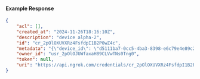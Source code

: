 <!-- Code generated for API Clients. DO NOT EDIT. -->

#### Example Response

```json
{
	"acl": [],
	"created_at": "2024-11-26T18:16:10Z",
	"description": "device alpha-2",
	"id": "cr_2pOlOXUVXRz4FsfdpI1B2P0wZ4c",
	"metadata": "{\"device_id\": \"d5111ba7-0cc5-4ba3-8398-e6c79e4e89c2\"}",
	"owner_id": "usr_2pOlOJUWfaxaH89CLVwTNs0Tng0",
	"token": null,
	"uri": "https://api.ngrok.com/credentials/cr_2pOlOXUVXRz4FsfdpI1B2P0wZ4c"
}
```

